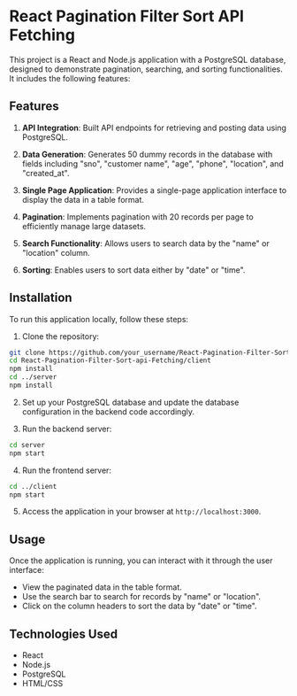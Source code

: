 

# React Pagination Filter Sort API Fetching

This project is a React and Node.js application with a PostgreSQL database, designed to demonstrate pagination, searching, and sorting functionalities. It includes the following features:

## Features

1. **API Integration**: Built API endpoints for retrieving and posting data using PostgreSQL.

2. **Data Generation**: Generates 50 dummy records in the database with fields including "sno", "customer name", "age", "phone", "location", and "created_at".

3. **Single Page Application**: Provides a single-page application interface to display the data in a table format.

4. **Pagination**: Implements pagination with 20 records per page to efficiently manage large datasets.

5. **Search Functionality**: Allows users to search data by the "name" or "location" column.

6. **Sorting**: Enables users to sort data either by "date" or "time".

## Installation

To run this application locally, follow these steps:

1. Clone the repository:

```bash
git clone https://github.com/your_username/React-Pagination-Filter-Sort-api-Fetching.git
cd React-Pagination-Filter-Sort-api-Fetching/client
npm install
cd ../server
npm install
```

2. Set up your PostgreSQL database and update the database configuration in the backend code accordingly.

3. Run the backend server:

```bash
cd server
npm start
```

4. Run the frontend server:

```bash
cd ../client
npm start
```

5. Access the application in your browser at `http://localhost:3000`.

## Usage

Once the application is running, you can interact with it through the user interface:

- View the paginated data in the table format.
- Use the search bar to search for records by "name" or "location".
- Click on the column headers to sort the data by "date" or "time".

## Technologies Used

- React
- Node.js
- PostgreSQL
- HTML/CSS

